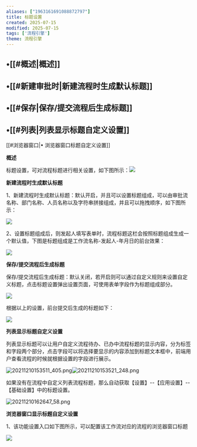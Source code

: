 ```yaml
---
aliases: ["1963161691088872797"]
title: 标题设置
created: 2025-07-15
modified: 2025-07-15
tags: ['流程引擎']
theme: 流程引擎
---
```


## •[[#概述|概述]]

## •[[#新建审批时|新建流程时生成默认标题]]

## •[[#保存|保存/提交流程后生成标题]]

## •[[#列表|列表显示标题自定义设置]]

[[#浏览器窗口|• 浏览器窗口标题自定义设置]]

**概述**

标题设置，可对流程标题进行相关设置，如下图所示：![](https://myhelpdoc.oss-cn-heyuan.aliyuncs.com/mdimages/92e21b5f4632934fb5e284c90692ee47.jpg)

**新建流程时生成默认标题**

1、新建流程时生成默认标题：默认开启，并且可以设置标题组成，可以由审批流名称、部门名称、人员名称以及字符串拼接组成，并且可以拖拽顺序，如下图所示：

![](https://myhelpdoc.oss-cn-heyuan.aliyuncs.com/mdimages/b85fbaf178a5dd388cf1196d05de9d1c.jpg)

2、设置标题组成后，则发起人填写表单时，流程标题这栏会按照标题组成生成一个默认值，下图是标题组成是工作流名称-发起人-年月日的前台效果：

![](https://myhelpdoc.oss-cn-heyuan.aliyuncs.com/mdimages/23583da67832d046ec473e485a8157ff.jpg)

**保存/提交流程后生成标题**

保存/提交流程后生成标题：默认关闭，若开启则可以通过自定义规则来设置自定义标题，点击标题设置弹出设置页面，可使用表单字段作为标题组成部分。

![](https://myhelpdoc.oss-cn-heyuan.aliyuncs.com/mdimages/8b4deaa2b03a6fbe92ccb232fa64b324.jpg)

根据以上的设置，前台提交后生成的标题如下：

![](https://myhelpdoc.oss-cn-heyuan.aliyuncs.com/mdimages/63ab508c49984ccb86a95da056b0e2e9.jpg)

**列表显示标题自定义设置**

列表显示标题可以让用户自定义流程待办、已办中流程标题的显示内容，分为标签和字段两个部分，点击字段可以将选择要显示的内容添加到标题文本框中，前端用户查看流程的时候就根据设置的字段进行展示。

![](559705ce331e20b394e5a5676332f696.jpg "20211210153511_405.png")![](d6bfd5d1aae62eb450eb2e46fc220936.jpg "20211210153521_248.png")

如果没有在流程中自定义列表流程标题，那么自动获取【设置】--【应用设置】--【基础设置】中的标题设置。

![](da07a7274b8a1354ddd005fdabcd87f8.jpg "20211210162647_58.png")

**浏览器窗口显示标题自定义设置**

1、该功能设置入口如下图所示，可以配置该工作流对应的流程的浏览器窗口标题

![](https://myhelpdoc.oss-cn-heyuan.aliyuncs.com/mdimages/c11a4fc14139069bc60855f3846c6406.jpg)

